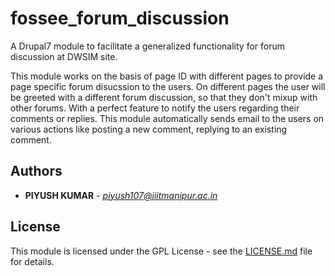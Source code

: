 # fossee_forum_discussion
A Drupal7 module to facilitate a generalized functionality for forum discussion at DWSIM site.

This module works on the basis of page ID with different pages to provide a page specific forum disucssion to the users.
On different pages the user will be greeted with a different forum discussion, so that they don't mixup with other forums.
With a perfect feature to notify the users regarding their comments or replies. This module automatically sends email to the users on various actions like posting a new comment, replying to an existing comment.


## Authors

* **PIYUSH KUMAR** - *piyush107@iiitmanipur.ac.in*

## License

This module is licensed under the GPL License - see the [LICENSE.md](LICENSE.md) file for details.
